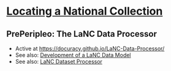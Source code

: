# [Locating a National Collection](https://www.nationalcollection.org.uk/Foundation-Projects#:~:text=Locating%20a%20National%20Collection)
## PrePeripleo: The LaNC Data Processor
* Active at https://docuracy.github.io/LaNC-Data-Processor/
* See also: [Development of a LaNC Data Model](https://docs.google.com/document/d/1yhVAqpPnKJ9SWfl-yg2zfMyPMTDNkerI7lCGF-pB7I8/edit?usp=sharing)
* See also: [LaNC Dataset Processor](https://docs.google.com/document/d/1H0KmYf405QS2ECozHpmAFsLz2MbXd_3qLKXBmLFCoJc/edit?usp=sharing)
